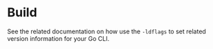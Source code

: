 # Build

See the related documentation on how use the `-ldflags` to set related version information for your Go CLI.
